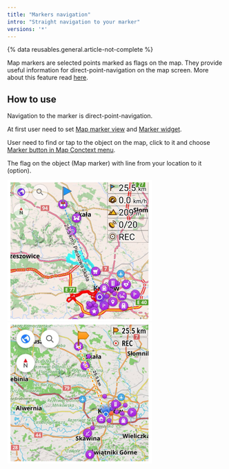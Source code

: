 ```yaml
---
title: "Markers navigation"
intro: "Straight navigation to your marker"
versions: '*'
---
```

{% data reusables.general.article-not-complete %}

Map markers are selected points marked as flags on the map. They provide useful information for direct-point-navigation on the map screen. More about this feature read [here](/osmand/personal/markers).

## How to use

Navigation to the marker is direct-point-navigation.

At first user need to set [Map marker view](/osmand/personal/markers) and [Marker widget](/osmand/widgets/markers).

User need to find or tap to the object on the map, click to it and choose [Marker button in Map Conctext menu](/osmand/map/map-context-menu#add--edit-marker).

The flag on the object (Map marker) with line from your location to it (option).

![Navigation marker Android](/assets/images/navigation/marker/navigation_marker_android.png) ![Navigation marker iOS](/assets/images/navigation/marker/navigation_marker_ios.png)

